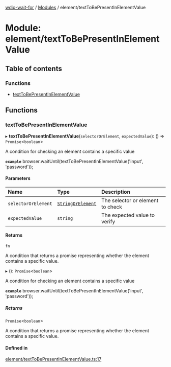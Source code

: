 [wdio-wait-for](../README.md) / [Modules](../modules.md) / element/textToBePresentInElementValue

# Module: element/textToBePresentInElementValue

## Table of contents

### Functions

- [textToBePresentInElementValue](element_textToBePresentInElementValue.md#texttobepresentinelementvalue)

## Functions

### textToBePresentInElementValue

▸ **textToBePresentInElementValue**(`selectorOrElement`, `expectedValue`): () => `Promise`<`boolean`\>

A condition for checking an element contains a specific value

**`example`**
browser.waitUntil(textToBePresentInElementValue('input', 'password'));

#### Parameters

| Name | Type | Description |
| :------ | :------ | :------ |
| `selectorOrElement` | [`StringOrElement`](utils_element_types.md#stringorelement) | The selector or element to check |
| `expectedValue` | `string` | The expected value to verify |

#### Returns

`fn`

A condition that returns a promise
    representing whether the element contains a specific value.

▸ (): `Promise`<`boolean`\>

A condition for checking an element contains a specific value

**`example`**
browser.waitUntil(textToBePresentInElementValue('input', 'password'));

##### Returns

`Promise`<`boolean`\>

A condition that returns a promise
    representing whether the element contains a specific value.

#### Defined in

[element/textToBePresentInElementValue.ts:17](https://github.com/webdriverio-community/wdio-wait-for/blob/5d4c2b2/src/element/textToBePresentInElementValue.ts#L17)
